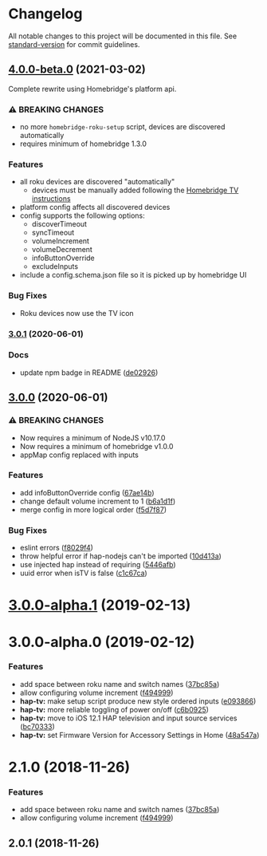 # Changelog

All notable changes to this project will be documented in this file. See [standard-version](https://github.com/conventional-changelog/standard-version) for commit guidelines.

## [4.0.0-beta.0](https://github.com/bschlenk/homebridge-roku/compare/v3.0.0-alpha.1...v4.0.0-beta.0) (2021-03-02)

Complete rewrite using Homebridge's platform api.

### ⚠ BREAKING CHANGES

* no more `homebridge-roku-setup` script, devices are discovered automatically
* requires minimum of homebridge 1.3.0

### Features

* all roku devices are discovered "automatically"
  * devices must be manually added following the [Homebridge TV instructions][1]
* platform config affects all discovered devices
* config supports the following options:
  * discoverTimeout
  * syncTimeout
  * volumeIncrement
  * volumeDecrement
  * infoButtonOverride
  * excludeInputs
* include a config.schema.json file so it is picked up by homebridge UI

### Bug Fixes

* Roku devices now use the TV icon

[1]: https://github.com/homebridge/homebridge/wiki/Connecting-Homebridge-To-HomeKit#how-to-add-homebridge-cameras--tvs


### [3.0.1](https://github.com/bschlenk/homebridge-roku/compare/v3.0.0...v3.0.1) (2020-06-01)


### Docs

* update npm badge in README ([de02926](https://github.com/bschlenk/homebridge-roku/commit/de029267bfe05750ab787e977fc2c18bb2a22ae8))


## [3.0.0](https://github.com/bschlenk/homebridge-roku/compare/v3.0.0-alpha.1...v3.0.0) (2020-06-01)


### ⚠ BREAKING CHANGES

* Now requires a minimum of NodeJS v10.17.0
* Now requires a minimum of homebridge v1.0.0
* appMap config replaced with inputs

### Features

* add infoButtonOverride config ([67ae14b](https://github.com/bschlenk/homebridge-roku/commit/67ae14b7e058d627635f0012d9b457930ea44cfc))
* change default volume increment to 1 ([b6a1d1f](https://github.com/bschlenk/homebridge-roku/commit/b6a1d1f952bbc74713a51e015006b9b27e09a9ea))
* merge config in more logical order ([f5d7f87](https://github.com/bschlenk/homebridge-roku/commit/f5d7f8762a944430e9c093fec09c600fbbfbae1b))


### Bug Fixes

* eslint errors ([f8029f4](https://github.com/bschlenk/homebridge-roku/commit/f8029f4b244cc9549942f575a25b66ee28454168))
* throw helpful error if hap-nodejs can't be imported ([10d413a](https://github.com/bschlenk/homebridge-roku/commit/10d413ade2bf5942d9befef0806deacd6aa67904))
* use injected hap instead of requiring ([5446afb](https://github.com/bschlenk/homebridge-roku/commit/5446afb8971f4cd4a148a1086f53333f692c60d8))
* uuid error when isTV is false ([c1c67ca](https://github.com/bschlenk/homebridge-roku/commit/c1c67ca833206671387c6d7fdb9536ff846e0c0f))

<a name="3.0.0-alpha.1"></a>
# [3.0.0-alpha.1](https://github.com/bschlenk/homebridge-roku/compare/v3.0.0-alpha.0...v3.0.0-alpha.1) (2019-02-13)



<a name="3.0.0-alpha.0"></a>
# 3.0.0-alpha.0 (2019-02-12)


### Features

* add space between roku name and switch names ([37bc85a](https://github.com/bschlenk/homebridge-roku/commit/37bc85a))
* allow configuring volume increment ([f494999](https://github.com/bschlenk/homebridge-roku/commit/f494999))
* **hap-tv:** make setup script produce new style ordered inputs ([e093866](https://github.com/bschlenk/homebridge-roku/commit/e093866))
* **hap-tv:** more reliable toggling of power on/off ([c6b0925](https://github.com/bschlenk/homebridge-roku/commit/c6b0925))
* **hap-tv:** move to iOS 12.1 HAP television and input source services ([bc70333](https://github.com/bschlenk/homebridge-roku/commit/bc70333))
* **hap-tv:** set Firmware Version for Accessory Settings in Home ([48a547a](https://github.com/bschlenk/homebridge-roku/commit/48a547a))



<a name="2.1.0"></a>
# 2.1.0 (2018-11-26)


### Features

* add space between roku name and switch names ([37bc85a](https://github.com/bschlenk/homebridge-roku/commit/37bc85a))
* allow configuring volume increment ([f494999](https://github.com/bschlenk/homebridge-roku/commit/f494999))



<a name="2.0.1"></a>
## 2.0.1 (2018-11-26)
